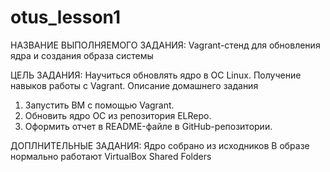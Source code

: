 # otus_lesson1
 
НАЗВАНИЕ ВЫПОЛНЯЕМОГО ЗАДАНИЯ: Vagrant-стенд для обновления ядра и создания образа системы

ЦЕЛЬ ЗАДАНИЯ:
Научиться обновлять ядро в ОС Linux. Получение навыков работы с Vagrant. 
Описание домашнего задания
1) Запустить ВМ с помощью Vagrant.
2) Обновить ядро ОС из репозитория ELRepo.
3) Оформить отчет в README-файле в GitHub-репозитории.

ДОПЛНИТЕЛЬНЫЕ ЗАДАНИЯ:
Ядро собрано из исходников
В образе нормально работают VirtualBox Shared Folders
